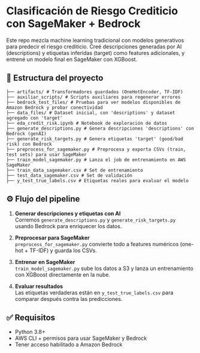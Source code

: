 # Clasificación de Riesgo Crediticio con SageMaker + Bedrock

Este repo mezcla machine learning tradicional con modelos generativos para predecir el riesgo crediticio. Creé descripciones generadas por AI (descriptions) y etiquetas inferidas (target) como features adicionales, y entrené un modelo final en SageMaker con XGBoost.

## 📁 Estructura del proyecto

```
├── artifacts/ # Transformadores guardados (OneHotEncoder, TF-IDF)
├── auxiliar_scripts/ # Scripts auxiliares para regenerar errores
├── bedrock_test_files/ # Pruebas para ver modelos disponibles de Amazon Bedrock y probar conectividad
├── data_files/ # Dataset inicial, con 'descriptions' y dataset agregado con 'target'
├── eda_credit_risk.ipynb # Notebook de exploración de datos
├── generate_descriptions.py # Genera descripciones 'descriptions' con Bedrock (genAI)
├── generate_risk_targets.py # Genera etiquetas 'target' (good/bad risk) con Bedrock
├── preprocess_for_sagemaker.py # Preprocesa y exporta CSVs (train, test sets) para usar SageMaker
├── train_model_sagemaker.py # Lanza el job de entrenamiento en AWS SageMaker
├── train_data_sagemaker.csv # Set de entrenamiento
├── test_data_sagemaker.csv # Set de validación
├── y_test_true_labels.csv # Etiquetas reales para evaluar el modelo
```

## ⚙️ Flujo del pipeline

1. **Generar descripciones y etiquetas con AI**  
   Corremos `generate_descriptions.py` y `generate_risk_targets.py` usando Bedrock para enriquecer los datos.

2. **Preprocesar para SageMaker**  
   `preprocess_for_sagemaker.py` convierte todo a features numéricos (one-hot + TF-IDF) y guarda los CSVs.

3. **Entrenar en SageMaker**  
   `train_model_sagemaker.py` sube los datos a S3 y lanza un entrenamiento con XGBoost directamente en la nube.

4. **Evaluar resultados**  
   Las etiquetas verdaderas están en `y_test_true_labels.csv` para comparar después contra las predicciones.

## ✅ Requisitos

- Python 3.8+
- AWS CLI + permisos para usar SageMaker y Bedrock
- Tener acceso habilitado a Amazon Bedrock
